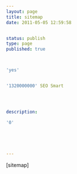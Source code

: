 ```yaml
---
layout: page
title: sitemap
date: 2011-05-05 12:59:58


status: publish
type: page
published: true



'yes'


'1320000000' SEO Smart




description:

'0'





---
```

[sitemap]
